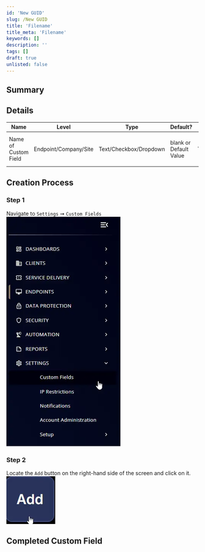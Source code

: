 ```yaml
---
id: 'New GUID'
slug: /New GUID
title: 'Filename'
title_meta: 'Filename'
keywords: []
description: ''
tags: []
draft: true
unlisted: false
---
```


## Summary


## Details

| Name                 | Level                | Type                | Default?         | Required | Editable | Description                              |
|----------------------|----------------------|---------------------|------------------|----------|----------|------------------------------------------|
| Name of Custom Field | Endpoint/Company/Site | Text/Checkbox/Dropdown | blank or Default Value | True/False | Yes/No   | Description of what the CF is designed to do |

## Creation Process

### Step 1

Navigate to `Settings` ➞ `Custom Fields`  
![Step1](../../../static/img/docs/1b41da88-5b9a-436f-997b-39c8f72615ae/step1.webp)

### Step 2

Locate the `Add` button on the right-hand side of the screen and click on it.  
![Step2](../../../static/img/docs/1b41da88-5b9a-436f-997b-39c8f72615ae/step2.webp)


## Completed Custom Field